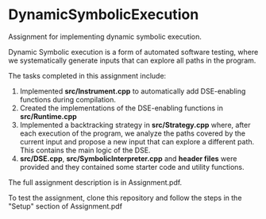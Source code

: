 # DynamicSymbolicExecution
Assignment for implementing dynamic symbolic execution.

Dynamic Symbolic execution is a form of automated software testing, where we systematically generate inputs that 
can explore all paths in the program.

The tasks completed in this assignment include:
1. Implemented **src/Instrument.cpp** to automatically add DSE-enabling functions during compilation.
2. Created the implementations of the DSE-enabling functions in **src/Runtime.cpp**
3. Implemented a backtracking strategy in **src/Strategy.cpp** where, after each execution of the program, we analyze the 
paths covered by the current input and propose a new input that can explore a different path. This contains the main 
logic of the DSE.
4. **src/DSE.cpp**, **src/SymbolicInterpreter.cpp** and **header files** were provided and they contained some starter code 
and utility functions.

The full assignment description is in Assignment.pdf.

To test the assignment, clone this repository and follow the steps in the "Setup" section of Assignment.pdf
